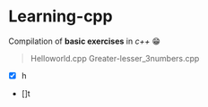 # Learning-cpp
Compilation of **basic exercises** in *c++* 😁
>Helloworld.cpp
>Greater-lesser_3numbers.cpp
- [x] h
- []t

